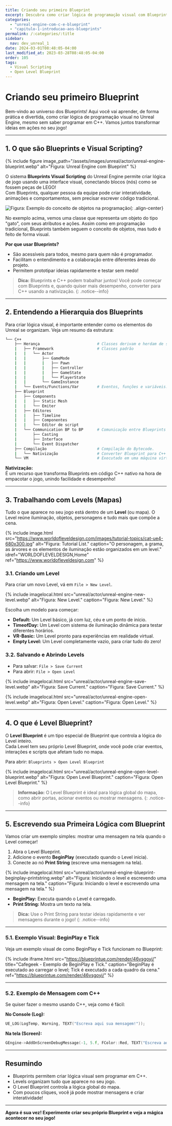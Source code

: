 ```yaml
---
title: Criando seu primeiro Blueprint
excerpt: Descubra como criar lógica de programação visual com Blueprints no Unreal Engine de forma simples e divertida!
categories: 
  - "unreal-engine-com-c-e-blueprint"
  - "capitulo-1-introducao-aos-blueprints"
permalink: /:categories/:title
sidebar:
  nav: dev_unreal_1
date: 2024-03-01T08:48:05-04:00
last_modified_at: 2023-03-28T08:48:05-04:00
order: 105
tags:
  - Visual Scripting
  - Open Level Blueprint
---
```


# Criando seu primeiro Blueprint

Bem-vindo ao universo dos Blueprints! Aqui você vai aprender, de forma prática e divertida, como criar lógica de programação visual no Unreal Engine, mesmo sem saber programar em C++. Vamos juntos transformar ideias em ações no seu jogo!

---

## 1. O que são Blueprints e Visual Scripting?

{% include figure
    image_path="/assets/images/unreal/actor/unreal-engine-blueprint.webp"
    alt="Figura: Unreal Engine com Blueprint"
%}

O sistema **Blueprints Visual Scripting** do Unreal Engine permite criar lógica de jogo usando uma interface visual, conectando blocos (nós) como se fossem peças de LEGO!  
Com Blueprints, qualquer pessoa da equipe pode criar interatividade, animações e comportamentos, sem precisar escrever código tradicional.

![Figura: Exemplo do conceito de objetos na programação](/assets/images/unreal/actor/uml-jogos.webp){: .align-center}

No exemplo acima, vemos uma classe que representa um objeto do tipo "gato", com seus atributos e ações. Assim como em programação tradicional, Blueprints também seguem o conceito de objetos, mas tudo é feito de forma visual.

**Por que usar Blueprints?**  
- São acessíveis para todos, mesmo para quem não é programador.
- Facilitam o entendimento e a colaboração entre diferentes áreas do projeto.
- Permitem prototipar ideias rapidamente e testar sem medo!

> **Dica:** Blueprints e C++ podem trabalhar juntos! Você pode começar com Blueprints e, quando quiser mais desempenho, converter para C++ usando a nativização.
{: .notice--info}

---

## 2. Entendendo a Hierarquia dos Blueprints

Para criar lógica visual, é importante entender como os elementos do Unreal se organizam. Veja um resumo da estrutura:

```bash
└── C++  
    ├── Herança                         # Classes derivam e herdam de suas classes pai  
    |   ├── Framework                   # Classes padrão  
    |   |   └── Actor  
    |   |       ├── GameMode
    |   |       |   ├── Pawn
    |   |       |   ├── Controller
    |   |       |   ├── GameState
    |   |       |   └── PlayerState
    |   |       └── GameInstance
    |   └── Events/Functions/Var        # Eventos, funções e variáveis.
    ├── Blueprint
    |   ├── Components
    |   |   ├── Static Mesh
    |   |   └── Emiter
    |   ├── Editores
    |   |   ├── Timeline
    |   |   ├── Componentes
    |   |   └── Editor de script
    |   └── Communication BP to BP      # Comunicação entre Blueprints
    |       ├── Casting
    |       ├── Interface
    |       └── Event Dispatcher
    ├── Compilação                      # Compilação do Bytecode.
    |   └── Nativização                 # Converter Blueprint para C++ nativo
    └── VM                              # Executado em uma máquina virtual
```

**Nativização:**  
É um recurso que transforma Blueprints em código C++ nativo na hora de empacotar o jogo, unindo facilidade e desempenho!

---

## 3. Trabalhando com Levels (Mapas)

Tudo o que aparece no seu jogo está dentro de um **Level** (ou mapa). O Level reúne iluminação, objetos, personagens e tudo mais que compõe a cena.

{% include image.html
    src="https://www.worldofleveldesign.com/images/tutorial-topics/cat-ue4-680x300.jpg"
    alt="Figura: Tutorial List."
    caption="O personagem, a grama, as árvores e os elementos de iluminação estão organizados em um level."
    idref="WORLDOFLEVELDESIGN,Home"
    ref="https://www.worldofleveldesign.com"
%}

### 3.1. Criando um Level

Para criar um novo Level, vá em `File > New Level`.

{% include imagelocal.html
    src="unreal/actor/unreal-engine-new-level.webp"
    alt="Figura: New Level."
    caption="Figura: New Level."
%}

Escolha um modelo para começar:

- **Default:** Um Level básico, já com luz, céu e um ponto de início.
- **TimeofDay:** Um Level com sistema de iluminação dinâmica para testar diferentes horários.
- **VR-Basic:** Um Level pronto para experiências em realidade virtual.
- **Empty Level:** Um Level completamente vazio, para criar tudo do zero!

### 3.2. Salvando e Abrindo Levels

- Para salvar: `File > Save Current`
- Para abrir: `File > Open Level`

{% include imagelocal.html
    src="unreal/actor/unreal-engine-save-level.webp"
    alt="Figura: Save Current."
    caption="Figura: Save Current."
%}

{% include imagelocal.html
    src="unreal/actor/unreal-engine-open-level.webp"
    alt="Figura: Open Level."
    caption="Figura: Open Level."
%}

---

## 4. O que é Level Blueprint?

O **Level Blueprint** é um tipo especial de Blueprint que controla a lógica do Level inteiro.  
Cada Level tem seu próprio Level Blueprint, onde você pode criar eventos, interações e scripts que afetam tudo no mapa.

Para abrir: `Blueprints > Open Level Blueprint`

{% include imagelocal.html
    src="unreal/actor/unreal-engine-open-level-blueprint.webp"
    alt="Figura:  Open Level Blueprint."
    caption="Figura: Open Level Blueprint."
%}

> **Informação:** O Level Blueprint é ideal para lógica global do mapa, como abrir portas, acionar eventos ou mostrar mensagens.
{: .notice--info}

---

## 5. Escrevendo sua Primeira Lógica com Blueprint

Vamos criar um exemplo simples: mostrar uma mensagem na tela quando o Level começar!

1. Abra o Level Blueprint.
2. Adicione o evento **BeginPlay** (executado quando o Level inicia).
3. Conecte ao nó **Print String** (escreve uma mensagem na tela).

{% include imagelocal.html
    src="unreal/actor/unreal-engine-blueprint-beginplay-printstring.webp"
    alt="Figura: Iniciando o level e escrevendo uma mensagem na tela."
    caption="Figura: Iniciando o level e escrevendo uma mensagem na tela."
%}

- **BeginPlay:** Executa quando o Level é carregado.
- **Print String:** Mostra um texto na tela.

> **Dica:** Use o Print String para testar ideias rapidamente e ver mensagens durante o jogo!
{: .notice--info}

---

### 5.1. Exemplo Visual: BeginPlay e Tick

Veja um exemplo visual de como BeginPlay e Tick funcionam no Blueprint:

{% include iframe.html
    src="https://blueprintue.com/render/46vsgoyi/"
    title="Cafegeek - Exemplo de BeginPlay e Tick."
    caption="BeginPlay é executado ao carregar o level; Tick é executado a cada quadro da cena."
    ref="https://blueprintue.com/render/46vsgoyi/"
%}

---

### 5.2. Exemplo de Mensagem com C++

Se quiser fazer o mesmo usando C++, veja como é fácil:

**No Console (Log):**
```cpp
UE_LOG(LogTemp, Warning, TEXT("Escreva aqui sua mensagem!"));
```

**Na tela (Screen):**
```cpp
GEngine->AddOnScreenDebugMessage(-1, 5.f, FColor::Red, TEXT("Escreva aqui sua mensagem!"));
```

---

## Resumindo

- Blueprints permitem criar lógica visual sem programar em C++.
- Levels organizam tudo que aparece no seu jogo.
- O Level Blueprint controla a lógica global do mapa.
- Com poucos cliques, você já pode mostrar mensagens e criar interatividade!

---

**Agora é sua vez! Experimente criar seu próprio Blueprint e veja a mágica acontecer no seu jogo!**

